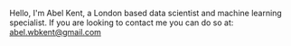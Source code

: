 Hello, I'm Abel Kent, a London based data scientist and machine learning specialist. If you are looking to contact me you can do so at: abel.wbkent@gmail.com
